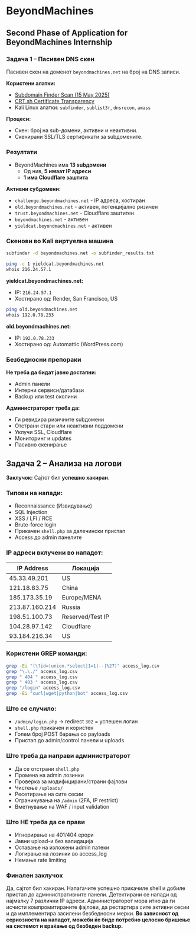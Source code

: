 # BeyondMachines

## Second Phase of Application for BeyondMachines Internship


### Задача 1 – Пасивен DNS скен

Пасивен скен на доменот `beyondmachines.net` на број на DNS записи.


**Користени алатки:**

- [Subdomain Finder Scan (15 May 2025)](https://subdomainfinder.c99.nl/scans/2025-05-15/beyondmachines.net)
- [CRT.sh Certificate Transparency](https://crt.sh/?q=%25.beyondmachines.net)
- Kali Linux алатки: `subfinder`, `sublist3r`, `dnsrecon`, `amass`

**Процеси:**
- Скен: број на sub-домени, активни и неактивни.
- Скенирани SSL/TLS сертификати за subдомените.
  

### Резултати

- BeyondMachines има **13 subдомени**
  - Од нив, **5 имаат IP адреси**
  - **1 има Cloudflare заштита**


**Активни субдомени:**

- `challenge.beyondmachines.net` - IP адреса, хостиран
- `old.beyondmachines.net` - активен, потенцијално ризичен
- `trust.beyondmachines.net` - Cloudflare заштитен
- `beyondmachines.net` - активен
- `yieldcat.beyondmachines.net` - активен


### Скенови во Kali виртуелна машина

```bash
subfinder -d beyondmachines.net -o subfinder_results.txt
```

```bash
ping -c 1 yieldcat.beyondmachines.net
whois 216.24.57.1
```

**yieldcat.beyondmachines.net:**
- IP: `216.24.57.1`
- Хостирано од: Render, San Francisco, US


```bash
ping old.beyondmachines.net
whois 192.0.78.233
```

**old.beyondmachines.net:**
- IP: `192.0.78.233`
- Хостирано од: Automattic (WordPress.com)


###  Безбедносни препораки

**Не треба да бидат јавно достапни:**
- Admin панели
- Интерни сервиси/датабази
- Backup или test околини


**Администраторот треба да:**
- Ги ревидира ризичните subдомени
- Отстрани стари или неактивни поддомени
- Уклучи SSL, Cloudflare
- Мониторинг и updates
- Пасивно скенирање 



## Задача 2 – Анализа на логови

**Заклучок:** Сајтот бил **успешно хакиран**.


### Типови на напади:

- Reconnaissance (Извидување)
- SQL Injection
- XSS / LFI / RCE 
- Brute-force login
- Прикачен `shell.php` за далечински пристап
- Access до admin панелите


### IP адреси вклучени во нападот:

| IP Address       | Локација         |
|------------------|------------------|
| 45.33.49.201     | US               |
| 121.18.83.75     | China            |
| 185.173.35.19    | Europe/MENA      |
| 213.87.160.214   | Russia           |
| 198.51.100.73    | Reserved/Test IP |
| 104.28.97.142    | Cloudflare       |
| 93.184.216.34    | US               |


### Користени GREP команди:

```bash
grep -Ei "(\?id=|union.*select|1=1|--|%27)" access_log.csv
grep "\.\./" access_log.csv
grep " 404 " access_log.csv
grep " 403 " access_log.csv
grep "/login" access_log.csv
grep -Ei "curl|wget|python|bot" access_log.csv
```


### Што се случило:

- `/admin/login.php` → redirect `302` = успешен логин
- `shell.php` прикачен и користен
- Голем број POST барања со payloads
- Пристап до admin/control панели и uploads


### Што треба да направи администраторот

- Да се отстрани `shell.php`
- Промена на admin лозинки
- Проверка за модифицирани/страни фајлови
- Чистење `/uploads/`
- Ресетирање на сите сесии
- Ограничувања на `/admin` (2FA, IP restrict)
- Вметнување на WAF / input validation


### Што НЕ треба да се прави

- Игнорирање на 401/404 ерори
- Јавни upload-и без валидација
- Оставање на изложени admin патеки
- Логирање на лозинки во access_log
- Немање rate limiting


### Финален заклучок

Да, сајтот бил хакиран. Напаѓачите успешно прикачиле shell и добиле пристап до административните панели. 
Детектирани се напади од најмалку 7 различни IP адреси. 
Администраторот мора итно да ги исчисти компромитираните фајлови, да рестартира сите активни сесии и да имплементира засилени безбедносни мерки. 
**Во зависност од сериозноста на нападот, можеби ќе биде потребно целосно бришење на системот и враќање од безбеден backup.**

